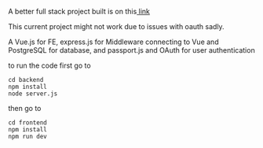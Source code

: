 A better full stack project built is on this<a href="https://github.com/Moonshallow5/blog-api"> link</a>

This current project might not work due to issues with oauth sadly.

A Vue.js for FE, express.js for Middleware connecting to Vue and PostgreSQL for database, and passport.js and OAuth for user authentication


to run the code first go to 

```
cd backend 
npm install
node server.js
```

then go to

```
cd frontend
npm install
npm run dev
```
